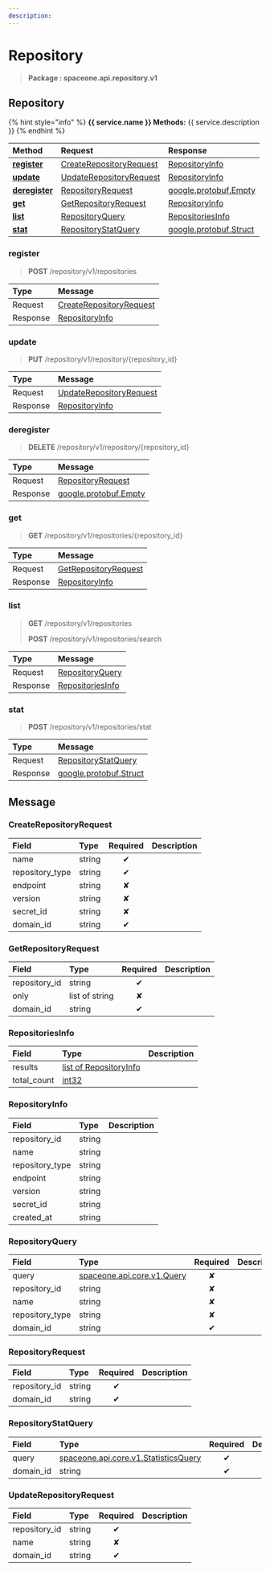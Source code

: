 ```yaml
---
description:  
---
```

# Repository

>  **Package : spaceone.api.repository.v1**

## Repository

{% hint style="info" %}
**{{ service.name }} Methods:**
{{ service.description }}
{%  endhint %}


| Method | Request | Response |
| :----- | :-------- | :-------- |
| [**register**](repository.md#register)|   [CreateRepositoryRequest](repository.md#createrepositoryrequest) |   [RepositoryInfo](repository.md#repositoryinfo) |
| [**update**](repository.md#update)|   [UpdateRepositoryRequest](repository.md#updaterepositoryrequest) |   [RepositoryInfo](repository.md#repositoryinfo) |
| [**deregister**](repository.md#deregister)|   [RepositoryRequest](repository.md#repositoryrequest) |  [google.protobuf.Empty](https://github.com/protocolbuffers/protobuf/blob/master/src/google/protobuf/empty.proto)|
| [**get**](repository.md#get)|   [GetRepositoryRequest](repository.md#getrepositoryrequest) |   [RepositoryInfo](repository.md#repositoryinfo) |
| [**list**](repository.md#list)|   [RepositoryQuery](repository.md#repositoryquery) |   [RepositoriesInfo](repository.md#repositoriesinfo) |
| [**stat**](repository.md#stat)|   [RepositoryStatQuery](repository.md#repositorystatquery) |  [google.protobuf.Struct](https://github.com/protocolbuffers/protobuf/blob/master/src/google/protobuf/struct.proto)| 
 

 
### register
> **POST** /repository/v1/repositories
>


| Type | Message |
| :--- | :--- |
| Request | [CreateRepositoryRequest](repository.md#createrepositoryrequest) |
| Response |  [RepositoryInfo](repository.md#repositoryinfo)  |
 
 

 
### update
> **PUT** /repository/v1/repository/{repository_id}
>


| Type | Message |
| :--- | :--- |
| Request | [UpdateRepositoryRequest](repository.md#updaterepositoryrequest) |
| Response |  [RepositoryInfo](repository.md#repositoryinfo)  |
 
 

 
### deregister
> **DELETE** /repository/v1/repository/{repository_id}
>


| Type | Message |
| :--- | :--- |
| Request | [RepositoryRequest](repository.md#repositoryrequest) |
| Response | [google.protobuf.Empty](https://github.com/protocolbuffers/protobuf/blob/master/src/google/protobuf/empty.proto) |
 
 

 
### get
> **GET** /repository/v1/repositories/{repository_id}
>


| Type | Message |
| :--- | :--- |
| Request | [GetRepositoryRequest](repository.md#getrepositoryrequest) |
| Response |  [RepositoryInfo](repository.md#repositoryinfo)  |
 
 

 
### list
> **GET** /repository/v1/repositories
>
> **POST** /repository/v1/repositories/search



| Type | Message |
| :--- | :--- |
| Request | [RepositoryQuery](repository.md#repositoryquery) |
| Response |  [RepositoriesInfo](repository.md#repositoriesinfo)  |
 
 

 
### stat
> **POST** /repository/v1/repositories/stat
>


| Type | Message |
| :--- | :--- |
| Request | [RepositoryStatQuery](repository.md#repositorystatquery) |
| Response | [google.protobuf.Struct](https://github.com/protocolbuffers/protobuf/blob/master/src/google/protobuf/struct.proto) |


## 

## Message

### CreateRepositoryRequest
| Field | Type | Required | Description |
| :--- | :--- | :---: | :--- |
| name |string|✔| |
| repository_type |string|✔| |
| endpoint |string|✘| |
| version |string|✘| |
| secret_id |string|✘| |
| domain_id |string|✔| |

### GetRepositoryRequest
| Field | Type | Required | Description |
| :--- | :--- | :---: | :--- |
| repository_id |string|✔| |
| only |list of string|✘| |
| domain_id |string|✔| |

### RepositoriesInfo
| Field | Type |  Description |
| :--- | :--- | :--- |
| results |[list of RepositoryInfo](repository.md#repositoryinfo) | |
| total_count |[int32](https://github.com/protocolbuffers/protobuf/blob/master/src/google/protobuf/type.proto) | |

### RepositoryInfo
| Field | Type |  Description |
| :--- | :--- | :--- |
| repository_id |string | |
| name |string | |
| repository_type |string | |
| endpoint |string | |
| version |string | |
| secret_id |string | |
| created_at |string | |

### RepositoryQuery
| Field | Type | Required | Description |
| :--- | :--- | :---: | :--- |
| query |[spaceone.api.core.v1.Query](https://spaceone-dev.gitbook.io/api-reference/common-v1/search-query)|✘| |
| repository_id |string|✘| |
| name |string|✘| |
| repository_type |string|✘| |
| domain_id |string|✔| |

### RepositoryRequest
| Field | Type | Required | Description |
| :--- | :--- | :---: | :--- |
| repository_id |string|✔| |
| domain_id |string|✔| |

### RepositoryStatQuery
| Field | Type | Required | Description |
| :--- | :--- | :---: | :--- |
| query |[spaceone.api.core.v1.StatisticsQuery](https://spaceone-dev.gitbook.io/api-reference/common-v1/statistics-query)|✔| |
| domain_id |string|✔| |

### UpdateRepositoryRequest
| Field | Type | Required | Description |
| :--- | :--- | :---: | :--- |
| repository_id |string|✔| |
| name |string|✘| |
| domain_id |string|✔| |
